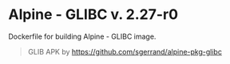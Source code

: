 # Alpine - GLIBC v. 2.27-r0
Dockerfile for building Alpine - GLIBC image.

>GLIB APK by https://github.com/sgerrand/alpine-pkg-glibc